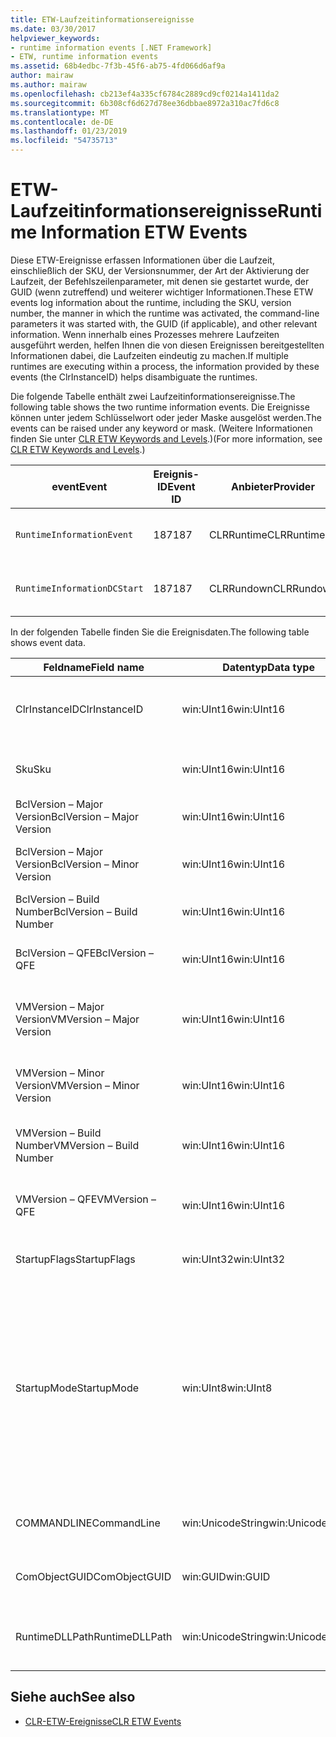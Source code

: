 ```yaml
---
title: ETW-Laufzeitinformationsereignisse
ms.date: 03/30/2017
helpviewer_keywords:
- runtime information events [.NET Framework]
- ETW, runtime information events
ms.assetid: 68b4edbc-7f3b-45f6-ab75-4fd066d6af9a
author: mairaw
ms.author: mairaw
ms.openlocfilehash: cb213ef4a335cf6784c2889cd9cf0214a1411da2
ms.sourcegitcommit: 6b308cf6d627d78ee36dbbae8972a310ac7fd6c8
ms.translationtype: MT
ms.contentlocale: de-DE
ms.lasthandoff: 01/23/2019
ms.locfileid: "54735713"
---
```

# <a name="runtime-information-etw-events"></a><span data-ttu-id="2c8f0-102">ETW-Laufzeitinformationsereignisse</span><span class="sxs-lookup"><span data-stu-id="2c8f0-102">Runtime Information ETW Events</span></span>
<span data-ttu-id="2c8f0-103">Diese ETW-Ereignisse erfassen Informationen über die Laufzeit, einschließlich der SKU, der Versionsnummer, der Art der Aktivierung der Laufzeit, der Befehlszeilenparameter, mit denen sie gestartet wurde, der GUID (wenn zutreffend) und weiterer wichtiger Informationen.</span><span class="sxs-lookup"><span data-stu-id="2c8f0-103">These ETW events log information about the runtime, including the SKU, version number, the manner in which the runtime was activated, the command-line parameters it was started with, the GUID (if applicable), and other relevant information.</span></span> <span data-ttu-id="2c8f0-104">Wenn innerhalb eines Prozesses mehrere Laufzeiten ausgeführt werden, helfen Ihnen die von diesen Ereignissen bereitgestellten Informationen dabei, die Laufzeiten eindeutig zu machen.</span><span class="sxs-lookup"><span data-stu-id="2c8f0-104">If multiple runtimes are executing within a process, the information provided by these events (the ClrInstanceID) helps disambiguate the runtimes.</span></span>  
  
 <span data-ttu-id="2c8f0-105">Die folgende Tabelle enthält zwei Laufzeitinformationsereignisse.</span><span class="sxs-lookup"><span data-stu-id="2c8f0-105">The following table shows the two runtime information events.</span></span> <span data-ttu-id="2c8f0-106">Die Ereignisse können unter jedem Schlüsselwort oder jeder Maske ausgelöst werden.</span><span class="sxs-lookup"><span data-stu-id="2c8f0-106">The events can be raised under any keyword or mask.</span></span> <span data-ttu-id="2c8f0-107">(Weitere Informationen finden Sie unter [CLR ETW Keywords and Levels](../../../docs/framework/performance/clr-etw-keywords-and-levels.md).)</span><span class="sxs-lookup"><span data-stu-id="2c8f0-107">(For more information, see [CLR ETW Keywords and Levels](../../../docs/framework/performance/clr-etw-keywords-and-levels.md).)</span></span>  
  
|<span data-ttu-id="2c8f0-108">event</span><span class="sxs-lookup"><span data-stu-id="2c8f0-108">Event</span></span>|<span data-ttu-id="2c8f0-109">Ereignis-ID</span><span class="sxs-lookup"><span data-stu-id="2c8f0-109">Event ID</span></span>|<span data-ttu-id="2c8f0-110">Anbieter</span><span class="sxs-lookup"><span data-stu-id="2c8f0-110">Provider</span></span>|<span data-ttu-id="2c8f0-111">Beschreibung</span><span class="sxs-lookup"><span data-stu-id="2c8f0-111">Description</span></span>|  
|-----------|--------------|--------------|-----------------|  
|`RuntimeInformationEvent`|<span data-ttu-id="2c8f0-112">187</span><span class="sxs-lookup"><span data-stu-id="2c8f0-112">187</span></span>|<span data-ttu-id="2c8f0-113">CLRRuntime</span><span class="sxs-lookup"><span data-stu-id="2c8f0-113">CLRRuntime</span></span>|<span data-ttu-id="2c8f0-114">Wird ausgelöst, wenn eine Laufzeit geladen wird</span><span class="sxs-lookup"><span data-stu-id="2c8f0-114">Raised when a runtime is loaded.</span></span>|  
|`RuntimeInformationDCStart`|<span data-ttu-id="2c8f0-115">187</span><span class="sxs-lookup"><span data-stu-id="2c8f0-115">187</span></span>|<span data-ttu-id="2c8f0-116">CLRRundown</span><span class="sxs-lookup"><span data-stu-id="2c8f0-116">CLRRundown</span></span>|<span data-ttu-id="2c8f0-117">Zählt die geladenen Laufzeiten auf</span><span class="sxs-lookup"><span data-stu-id="2c8f0-117">Enumerates the runtimes that are loaded.</span></span>|  
  
 <span data-ttu-id="2c8f0-118">In der folgenden Tabelle finden Sie die Ereignisdaten.</span><span class="sxs-lookup"><span data-stu-id="2c8f0-118">The following table shows event data.</span></span>  
  
|<span data-ttu-id="2c8f0-119">Feldname</span><span class="sxs-lookup"><span data-stu-id="2c8f0-119">Field name</span></span>|<span data-ttu-id="2c8f0-120">Datentyp</span><span class="sxs-lookup"><span data-stu-id="2c8f0-120">Data type</span></span>|<span data-ttu-id="2c8f0-121">Beschreibung</span><span class="sxs-lookup"><span data-stu-id="2c8f0-121">Description</span></span>|  
|----------------|---------------|-----------------|  
|<span data-ttu-id="2c8f0-122">ClrInstanceID</span><span class="sxs-lookup"><span data-stu-id="2c8f0-122">ClrInstanceID</span></span>|<span data-ttu-id="2c8f0-123">win:UInt16</span><span class="sxs-lookup"><span data-stu-id="2c8f0-123">win:UInt16</span></span>|<span data-ttu-id="2c8f0-124">Eindeutige ID für die Instanz von CLR oder CoreCLR.</span><span class="sxs-lookup"><span data-stu-id="2c8f0-124">Unique ID for the instance of CLR or CoreCLR.</span></span>|  
|<span data-ttu-id="2c8f0-125">Sku</span><span class="sxs-lookup"><span data-stu-id="2c8f0-125">Sku</span></span>|<span data-ttu-id="2c8f0-126">win:UInt16</span><span class="sxs-lookup"><span data-stu-id="2c8f0-126">win:UInt16</span></span>|<span data-ttu-id="2c8f0-127">1 – Desktop-CLR</span><span class="sxs-lookup"><span data-stu-id="2c8f0-127">1 – Desktop CLR.</span></span><br /><br /> <span data-ttu-id="2c8f0-128">2 – CoreCLR</span><span class="sxs-lookup"><span data-stu-id="2c8f0-128">2 – CoreCLR.</span></span>|  
|<span data-ttu-id="2c8f0-129">BclVersion – Major Version</span><span class="sxs-lookup"><span data-stu-id="2c8f0-129">BclVersion – Major Version</span></span>|<span data-ttu-id="2c8f0-130">win:UInt16</span><span class="sxs-lookup"><span data-stu-id="2c8f0-130">win:UInt16</span></span>|<span data-ttu-id="2c8f0-131">Hauptversion der mscorlib.dll</span><span class="sxs-lookup"><span data-stu-id="2c8f0-131">Major version of mscorlib.dll.</span></span>|  
|<span data-ttu-id="2c8f0-132">BclVersion – Major Version</span><span class="sxs-lookup"><span data-stu-id="2c8f0-132">BclVersion – Minor Version</span></span>|<span data-ttu-id="2c8f0-133">win:UInt16</span><span class="sxs-lookup"><span data-stu-id="2c8f0-133">win:UInt16</span></span>|<span data-ttu-id="2c8f0-134">Nummer der Nebenversion der mscorlib.dll</span><span class="sxs-lookup"><span data-stu-id="2c8f0-134">Minor version number of mscorlib.dll.</span></span>|  
|<span data-ttu-id="2c8f0-135">BclVersion – Build Number</span><span class="sxs-lookup"><span data-stu-id="2c8f0-135">BclVersion – Build Number</span></span>|<span data-ttu-id="2c8f0-136">win:UInt16</span><span class="sxs-lookup"><span data-stu-id="2c8f0-136">win:UInt16</span></span>|<span data-ttu-id="2c8f0-137">Buildnummer der mscorlib.dll</span><span class="sxs-lookup"><span data-stu-id="2c8f0-137">Build number of mscorlib.dll.</span></span>|  
|<span data-ttu-id="2c8f0-138">BclVersion – QFE</span><span class="sxs-lookup"><span data-stu-id="2c8f0-138">BclVersion – QFE</span></span>|<span data-ttu-id="2c8f0-139">win:UInt16</span><span class="sxs-lookup"><span data-stu-id="2c8f0-139">win:UInt16</span></span>|<span data-ttu-id="2c8f0-140">Nummer der Hotfixversion der mscorlib.dll</span><span class="sxs-lookup"><span data-stu-id="2c8f0-140">Hotfix version number of mscorlib.dll.</span></span>|  
|<span data-ttu-id="2c8f0-141">VMVersion – Major Version</span><span class="sxs-lookup"><span data-stu-id="2c8f0-141">VMVersion – Major Version</span></span>|<span data-ttu-id="2c8f0-142">win:UInt16</span><span class="sxs-lookup"><span data-stu-id="2c8f0-142">win:UInt16</span></span>|<span data-ttu-id="2c8f0-143">Version der clr.dll oder coreclr.dll, abhängig von der SKU</span><span class="sxs-lookup"><span data-stu-id="2c8f0-143">Version of clr.dll or coreclr.dll, depending on SKU.</span></span>|  
|<span data-ttu-id="2c8f0-144">VMVersion – Minor Version</span><span class="sxs-lookup"><span data-stu-id="2c8f0-144">VMVersion – Minor Version</span></span>|<span data-ttu-id="2c8f0-145">win:UInt16</span><span class="sxs-lookup"><span data-stu-id="2c8f0-145">win:UInt16</span></span>|<span data-ttu-id="2c8f0-146">Version der clr.dll oder coreclr.dll, abhängig von der SKU</span><span class="sxs-lookup"><span data-stu-id="2c8f0-146">Minor version of clr.dll or coreclr.dll, depending on SKU.</span></span>|  
|<span data-ttu-id="2c8f0-147">VMVersion – Build Number</span><span class="sxs-lookup"><span data-stu-id="2c8f0-147">VMVersion – Build Number</span></span>|<span data-ttu-id="2c8f0-148">win:UInt16</span><span class="sxs-lookup"><span data-stu-id="2c8f0-148">win:UInt16</span></span>|<span data-ttu-id="2c8f0-149">Buildnummer der clr.dll oder coreclr.dll</span><span class="sxs-lookup"><span data-stu-id="2c8f0-149">Build number of clr.dll or coreclr.dll.</span></span>|  
|<span data-ttu-id="2c8f0-150">VMVersion – QFE</span><span class="sxs-lookup"><span data-stu-id="2c8f0-150">VMVersion – QFE</span></span>|<span data-ttu-id="2c8f0-151">win:UInt16</span><span class="sxs-lookup"><span data-stu-id="2c8f0-151">win:UInt16</span></span>|<span data-ttu-id="2c8f0-152">Nummer der Hotfixversion der clr.dll oder coreclr.dll</span><span class="sxs-lookup"><span data-stu-id="2c8f0-152">Hotfix version number of clr.dll or coreclr.dll.</span></span>|  
|<span data-ttu-id="2c8f0-153">StartupFlags</span><span class="sxs-lookup"><span data-stu-id="2c8f0-153">StartupFlags</span></span>|<span data-ttu-id="2c8f0-154">win:UInt32</span><span class="sxs-lookup"><span data-stu-id="2c8f0-154">win:UInt32</span></span>|<span data-ttu-id="2c8f0-155">In mscoree.h definierte Startflags</span><span class="sxs-lookup"><span data-stu-id="2c8f0-155">Startup flags defined in mscoree.h.</span></span>|  
|<span data-ttu-id="2c8f0-156">StartupMode</span><span class="sxs-lookup"><span data-stu-id="2c8f0-156">StartupMode</span></span>|<span data-ttu-id="2c8f0-157">win:UInt8</span><span class="sxs-lookup"><span data-stu-id="2c8f0-157">win:UInt8</span></span>|<span data-ttu-id="2c8f0-158">0x01 – verwaltete ausführbare Datei</span><span class="sxs-lookup"><span data-stu-id="2c8f0-158">0x01 - Managed executable.</span></span><br /><br /> <span data-ttu-id="2c8f0-159">0x02 – gehostete CLR</span><span class="sxs-lookup"><span data-stu-id="2c8f0-159">0x02 - Hosted CLR.</span></span><br /><br /> <span data-ttu-id="2c8f0-160">0x04 – C++ verwalteter Interop</span><span class="sxs-lookup"><span data-stu-id="2c8f0-160">0x04 - C++ managed interop.</span></span><br /><br /> <span data-ttu-id="2c8f0-161">0x08 – COM-aktiviert</span><span class="sxs-lookup"><span data-stu-id="2c8f0-161">0x08 - COM-activated.</span></span><br /><br /> <span data-ttu-id="2c8f0-162">0x10 – andere</span><span class="sxs-lookup"><span data-stu-id="2c8f0-162">0x10 - Other.</span></span>|  
|<span data-ttu-id="2c8f0-163">COMMANDLINE</span><span class="sxs-lookup"><span data-stu-id="2c8f0-163">CommandLine</span></span>|<span data-ttu-id="2c8f0-164">win:UnicodeString</span><span class="sxs-lookup"><span data-stu-id="2c8f0-164">win:UnicodeString</span></span>|<span data-ttu-id="2c8f0-165">Nur ungleich NULL, wenn StartupMode = 0x01</span><span class="sxs-lookup"><span data-stu-id="2c8f0-165">Non-null only if StartupMode=0x01.</span></span>|  
|<span data-ttu-id="2c8f0-166">ComObjectGUID</span><span class="sxs-lookup"><span data-stu-id="2c8f0-166">ComObjectGUID</span></span>|<span data-ttu-id="2c8f0-167">win:GUID</span><span class="sxs-lookup"><span data-stu-id="2c8f0-167">win:GUID</span></span>|<span data-ttu-id="2c8f0-168">Nur ungleich NULL, wenn StartupMode = 0x08</span><span class="sxs-lookup"><span data-stu-id="2c8f0-168">Non-null only if StartupMode=0x08.</span></span>|  
|<span data-ttu-id="2c8f0-169">RuntimeDLLPath</span><span class="sxs-lookup"><span data-stu-id="2c8f0-169">RuntimeDLLPath</span></span>|<span data-ttu-id="2c8f0-170">win:UnicodeString</span><span class="sxs-lookup"><span data-stu-id="2c8f0-170">win:UnicodeString</span></span>|<span data-ttu-id="2c8f0-171">Pfad zur CLR-DLL-Datei, die in den Prozess geladen wurde</span><span class="sxs-lookup"><span data-stu-id="2c8f0-171">Path to the CLR .dll file that was loaded into the process.</span></span>|  
  
## <a name="see-also"></a><span data-ttu-id="2c8f0-172">Siehe auch</span><span class="sxs-lookup"><span data-stu-id="2c8f0-172">See also</span></span>
- [<span data-ttu-id="2c8f0-173">CLR-ETW-Ereignisse</span><span class="sxs-lookup"><span data-stu-id="2c8f0-173">CLR ETW Events</span></span>](../../../docs/framework/performance/clr-etw-events.md)
